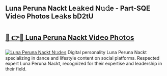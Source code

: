 ## Luna Peruna Nackt Le𝚊k𝚎d N𝚞𝚍e - Part-SQE Vid𝚎o Photos Le𝚊ks bD2tU

# <h2><a href="http://fb80o3.evod.top/?m=Luna+Peruna+Nackt">🔗 👉🔴 Luna Peruna Nackt Vid𝚎o Ph𝚘t𝚘s</a></h2>

[![Luna Peruna Nackt N𝚞d𝚎s](https://i.imgur.com/8V9OHl7.gif)](http://fb80o3.evod.top/?m=Luna+Peruna+Nackt)
Digital personality Luna Peruna Nackt specializing in dance and lifestyle content on social platforms. Respected expert Luna Peruna Nackt, recognized for their expertise and leadership in their field. 
